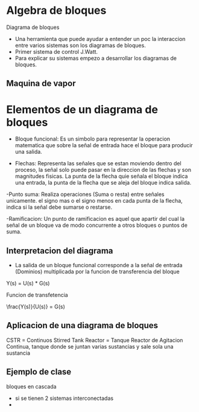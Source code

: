 # Algebra de bloques
Diagrama de bloques
- Una herramienta que puede ayudar a entender un poc la interaccion entre varios sistemas son los diagramas de bloques.
- Primer sistema de control J.Watt.
- Para explicar su sistemas empezo a desarrollar los diagramas de bloques.
## Maquina de vapor



# Elementos de un diagrama de bloques 
- Bloque funcional: Es un simbolo para representar la operacion matematica que sobre la señal de entrada hace el bloque para producir una salida.



- Flechas: Representa las señales que se estan moviendo dentro del proceso, la señal solo puede pasar en la direccion de las flechas y son magnitudes fisicas. La punta de la flecha quie señala el bloque indica una entrada, la punta de la flecha que se aleja del bloque indica salida.



-Punto suma: Realiza operaciones (Suma o resta) entre señales unicamente. el signo mas o el signo menos en cada punta de la flecha, indica si la señal debe sumarse o restarse.



-Ramificacion: Un punto de ramificacion es aquel que apartir del cual la señal de un bloque va de modo concurrente a otros bloques o puntos de suma.



## Interpretacion del diagrama
- La salida de un bloque funcional corresponde a la señal de entrada (Dominios) multiplicada por la funcion de transferencia del bloque 



Y(s) = U(s) * G(s)

Funcion de transfetencia

\frac{Y(s)}{U(s)} = G(s)

## Aplicacion de una diagrama de bloques 
CSTR = Continuos Stirred Tank Reactor = Tanque Reactor de Agitacion Continua, tanque donde se juntan varias sustancias y sale sola una sustancia 





## Ejemplo de clase
bloques en cascada
- si se tienen 2 sistemas interconectadas
- 










